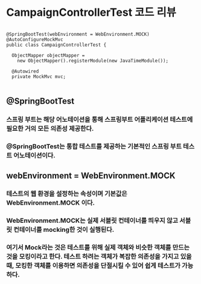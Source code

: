 
# CampaignControllerTest 코드 리뷰

<pre>
<code>
@SpringBootTest(webEnvironment = WebEnvironment.MOCK)
@AutoConfigureMockMvc
public class CampaignControllerTest {

  ObjectMapper objectMapper =
    new ObjectMapper().registerModule(new JavaTimeModule());

  @Autowired
  private MockMvc mvc;
</code>
</pre>

## @SpringBootTest
### 스프링 부트는 해당 어노테이션을 통해 스프링부트 어플리케이션 테스트에 필요한 거의 모든 의존성 제공한다.
### @SpringBootTest는 통합 테스트를 제공하는 기본적인 스프링 부트 테스트 어노테이션이다.


## webEnvironment = WebEnvironment.MOCK
### 테스트의 웹 환경을 설정하는 속성이며 기본값은 WebEnvironment.MOCK 이다.
### WebEnvironment.MOCK는 실제 서블릿 컨테이너를 띄우지 않고 서블릿 컨테이너를 mocking한 것이 실행된다.
### 여기서 Mock라는 것은 테스트를 위해 실제 객체와 비슷한 객체를 만드는 것을 모킹이라고 한다. 테스트 하려는 객체가 복잡한 의존성을 가지고 있을 때, 모킹한 객체를 이용하면 의존성을 단절시킬 수 있어 쉽게 테스트가 가능하다.
